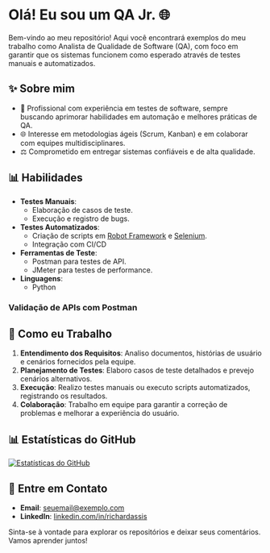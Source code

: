 # Olá! Eu sou um QA Jr. 🌐

Bem-vindo ao meu repositório! Aqui você encontrará exemplos do meu trabalho como Analista de Qualidade de Software (QA), com foco em garantir que os sistemas funcionem como esperado através de testes manuais e automatizados.

## ✨ Sobre mim
- 🔧 Profissional com experiência em testes de software, sempre buscando aprimorar habilidades em automação e melhores práticas de QA.
- 🌐 Interesse em metodologias ágeis (Scrum, Kanban) e em colaborar com equipes multidisciplinares.
- ⚖️ Comprometido em entregar sistemas confiáveis e de alta qualidade.

## 📊 Habilidades
- **Testes Manuais**:
  - Elaboração de casos de teste.
  - Execução e registro de bugs.
- **Testes Automatizados**:
  - Criação de scripts em [Robot Framework](https://robotframework.org/) e [Selenium](https://www.selenium.dev/).
  - Integração com CI/CD 
- **Ferramentas de Teste**:
  - Postman para testes de API.
  - JMeter para testes de performance.
- **Linguagens**:
  - Python

  
### Validação de APIs com Postman

## 🔧 Como eu Trabalho
1. **Entendimento dos Requisitos**: Analiso documentos, histórias de usuário e cenários fornecidos pela equipe.
2. **Planejamento de Testes**: Elaboro casos de teste detalhados e prevejo cenários alternativos.
3. **Execução**: Realizo testes manuais ou executo scripts automatizados, registrando os resultados.
4. **Colaboração**: Trabalho em equipe para garantir a correção de problemas e melhorar a experiência do usuário.

## 📊 Estatísticas do GitHub
[![Estatísticas do GitHub](https://github-readme-stats.vercel.app/api?username=RichardFelipe&show_icons=true&theme=radical)](https://github.com/RichardFelipe)

## 📢 Entre em Contato
- **Email**: [seuemail@exemplo.com](mailto:seuemail@exemplo.com)
- **LinkedIn**: [linkedin.com/in/richardassis](https://www.linkedin.com/in/richardassis/)

Sinta-se à vontade para explorar os repositórios e deixar seus comentários. Vamos aprender juntos!
